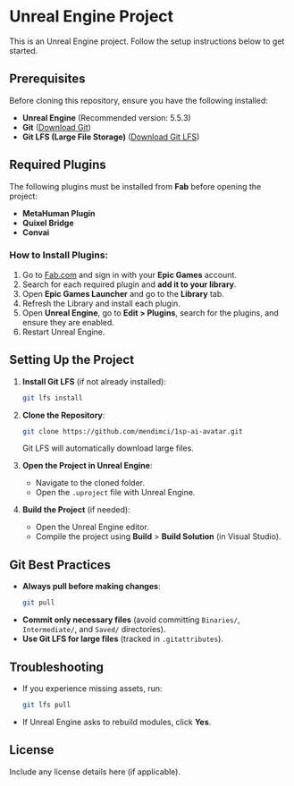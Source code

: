# Unreal Engine Project

This is an Unreal Engine project. Follow the setup instructions below to get started.

## Prerequisites

Before cloning this repository, ensure you have the following installed:

- **Unreal Engine** (Recommended version: 5.5.3)
- **Git** ([Download Git](https://git-scm.com/downloads))
- **Git LFS (Large File Storage)** ([Download Git LFS](https://git-lfs.github.com/))

## Required Plugins

The following plugins must be installed from **Fab** before opening the project:

- **MetaHuman Plugin**
- **Quixel Bridge**
- **Convai**

### How to Install Plugins:
1. Go to [Fab.com](https://fab.com) and sign in with your **Epic Games** account.
2. Search for each required plugin and **add it to your library**.
3. Open **Epic Games Launcher** and go to the **Library** tab.
4. Refresh the Library and install each plugin.
5. Open **Unreal Engine**, go to **Edit > Plugins**, search for the plugins, and ensure they are enabled.
6. Restart Unreal Engine.

## Setting Up the Project

1. **Install Git LFS** (if not already installed):
   ```sh
   git lfs install
   ```
2. **Clone the Repository**:
   ```sh
   git clone https://github.com/mendimci/1sp-ai-avatar.git
   ```
   Git LFS will automatically download large files.

3. **Open the Project in Unreal Engine**:
   - Navigate to the cloned folder.
   - Open the `.uproject` file with Unreal Engine.

4. **Build the Project** (if needed):
   - Open the Unreal Engine editor.
   - Compile the project using **Build** > **Build Solution** (in Visual Studio).

## Git Best Practices

- **Always pull before making changes**:
  ```sh
  git pull
  ```
- **Commit only necessary files** (avoid committing `Binaries/`, `Intermediate/`, and `Saved/` directories).
- **Use Git LFS for large files** (tracked in `.gitattributes`).

## Troubleshooting

- If you experience missing assets, run:
  ```sh
  git lfs pull
  ```
- If Unreal Engine asks to rebuild modules, click **Yes**.

## License

Include any license details here (if applicable).
